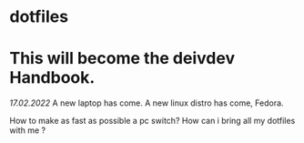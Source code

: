 # dotfiles

# This will become the deivdev Handbook. 



*17.02.2022*
  A new laptop has come.
  A new linux distro has come, Fedora.

  How to make as fast as possible a pc switch? 
  How can i bring all my dotfiles with me ? 
